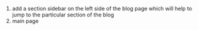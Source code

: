 1. add a section sidebar on the left side of the blog page which will help to jump to the particular section of the blog
2. main page